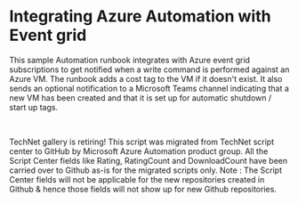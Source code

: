 ﻿Integrating Azure Automation with Event grid
============================================

            




This sample Automation runbook integrates with Azure event grid subscriptions to get notified when a write command is performed against an Azure VM. The runbook adds a cost tag to the VM if it doesn't exist. It also sends an optional notification to a
 Microsoft Teams channel indicating that a new VM has been created and that it is set up for automatic shutdown / start up tags.


 





        
    
TechNet gallery is retiring! This script was migrated from TechNet script center to GitHub by Microsoft Azure Automation product group. All the Script Center fields like Rating, RatingCount and DownloadCount have been carried over to Github as-is for the migrated scripts only. Note : The Script Center fields will not be applicable for the new repositories created in Github & hence those fields will not show up for new Github repositories.
